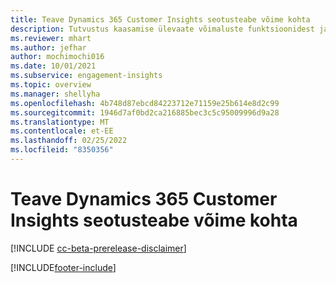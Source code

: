 ```yaml
---
title: Teave Dynamics 365 Customer Insights seotusteabe võime kohta
description: Tutvustus kaasamise ülevaate võimaluste funktsioonidest ja eelistest.
ms.reviewer: mhart
ms.author: jefhar
author: mochimochi016
ms.date: 10/01/2021
ms.subservice: engagement-insights
ms.topic: overview
ms.manager: shellyha
ms.openlocfilehash: 4b748d87ebcd84223712e71159e25b614e8d2c99
ms.sourcegitcommit: 1946d7af0bd2ca216885bec3c5c95009996d9a28
ms.translationtype: MT
ms.contentlocale: et-EE
ms.lasthandoff: 02/25/2022
ms.locfileid: "8350356"
---
```

# <a name="about-dynamics-365-customer-insights-engagement-insights-capability"></a>Teave Dynamics 365 Customer Insights seotusteabe võime kohta 

[!INCLUDE [cc-beta-prerelease-disclaimer](includes/cc-beta-prerelease-disclaimer.md)]

[!INCLUDE[footer-include](../includes/footer-banner.md)]

